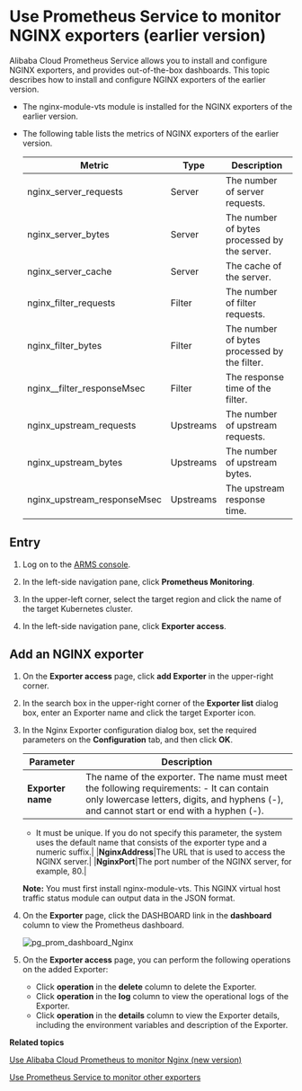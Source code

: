 # Use Prometheus Service to monitor NGINX exporters \(earlier version\)

Alibaba Cloud Prometheus Service allows you to install and configure NGINX exporters, and provides out-of-the-box dashboards. This topic describes how to install and configure NGINX exporters of the earlier version.

-   The nginx-module-vts module is installed for the NGINX exporters of the earlier version.
-   The following table lists the metrics of NGINX exporters of the earlier version.

    |Metric|Type|Description|
    |------|----|-----------|
    |nginx\_server\_requests|Server|The number of server requests.|
    |nginx\_server\_bytes|Server|The number of bytes processed by the server.|
    |nginx\_server\_cache|Server|The cache of the server.|
    |nginx\_filter\_requests|Filter|The number of filter requests.|
    |nginx\_filter\_bytes|Filter|The number of bytes processed by the filter.|
    |nginx\_\_filter\_responseMsec|Filter|The response time of the filter.|
    |nginx\_upstream\_requests|Upstreams|The number of upstream requests.|
    |nginx\_upstream\_bytes|Upstreams|The number of upstream bytes.|
    |nginx\_upstream\_responseMsec|Upstreams|The upstream response time.|


## Entry

1.  Log on to the [ARMS console](https://arms-ap-southeast-1.console.aliyun.com/#/home).

2.  In the left-side navigation pane, click **Prometheus Monitoring**.

3.  In the upper-left corner, select the target region and click the name of the target Kubernetes cluster.

4.  In the left-side navigation pane, click **Exporter access**.


## Add an NGINX exporter

1.  On the **Exporter access** page, click **add Exporter** in the upper-right corner.

2.  In the search box in the upper-right corner of the **Exporter list** dialog box, enter an Exporter name and click the target Exporter icon.

3.  In the Nginx Exporter configuration dialog box, set the required parameters on the **Configuration** tab, and then click **OK**.

    |Parameter|Description|
    |---------|-----------|
    |**Exporter name**|The name of the exporter. The name must meet the following requirements:    -   It can contain only lowercase letters, digits, and hyphens \(-\), and cannot start or end with a hyphen \(-\).
    -   It must be unique.
If you do not specify this parameter, the system uses the default name that consists of the exporter type and a numeric suffix.|
    |**NginxAddress**|The URL that is used to access the NGINX server.|
    |**NginxPort**|The port number of the NGINX server, for example, 80.|

    **Note:** You must first install nginx-module-vts. This NGINX virtual host traffic status module can output data in the JSON format.

4.  On the **Exporter** page, click the DASHBOARD link in the **dashboard** column to view the Prometheus dashboard.

    ![pg_prom_dashboard_Nginx](https://static-aliyun-doc.oss-accelerate.aliyuncs.com/assets/img/en-US/7307468061/p97649.png)

5.  On the **Exporter access** page, you can perform the following operations on the added Exporter:

    -   Click **operation** in the **delete** column to delete the Exporter.
    -   Click **operation** in the **log** column to view the operational logs of the Exporter.
    -   Click **operation** in the **details** column to view the Exporter details, including the environment variables and description of the Exporter.

**Related topics**  


[Use Alibaba Cloud Prometheus to monitor Nginx \(new version\)]()

[Use Prometheus Service to monitor other exporters]()

